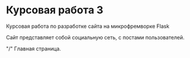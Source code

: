 # Курсовая работа 3

Курсовая работа по разработке сайта на микрофремворке Flask

Сайт представляет собой социальную сеть, с постами пользователей.

"/" Главная страница.

